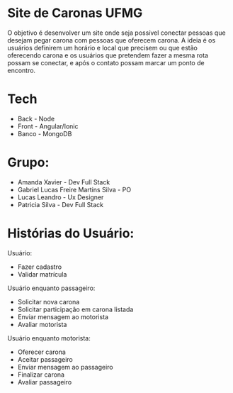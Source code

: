 # Site de Caronas UFMG
O objetivo é desenvolver um site onde seja possível conectar pessoas que desejam pegar carona com pessoas que oferecem carona. A ideia é os usuários definirem um
horário e local que precisem ou que estão oferecendo carona e os usuários que pretendem fazer a mesma rota possam se conectar, e após o contato possam marcar um ponto de encontro.

# Tech
 * Back - Node
 * Front - Angular/Ionic 
 * Banco - MongoDB 
# Grupo:
 * Amanda Xavier - Dev Full Stack 
 * Gabriel Lucas Freire Martins Silva - PO
 * Lucas Leandro - Ux Designer
 * Patricia Silva - Dev Full Stack
# Histórias do Usuário:  

Usuário:
 * Fazer cadastro
 * Validar matrícula

Usuário enquanto passageiro:
 * Solicitar nova carona 
 * Solicitar participação em carona listada
 * Enviar mensagem ao motorista
 * Avaliar motorista
 
Usuário enquanto motorista:
 * Oferecer carona
 * Aceitar passageiro
 * Enviar mensagem ao passageiro
 * Finalizar carona
 * Avaliar passageiro
